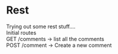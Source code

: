 # Rest
Trying out some rest stuff.... <br />
Initial routes <br />
GET /comments -> list all the comments <br />
POST /comment -> Create a new comment <br />
